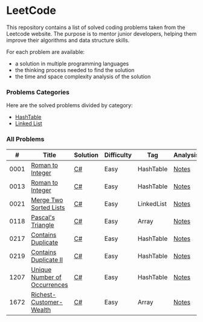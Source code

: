 LeetCode
========

This repository contains a list of solved coding problems taken from the Leetcode website. The purpose is to mentor junior developers, helping them improve their algorithms and data structure skills.

For each problem are available:

* a solution in multiple programming languages
* the thinking process needed to find the solution
* the time and space complexity analysis of the solution

### Problems Categories

Here are the solved problems divided by category:

* [HashTable]([https://leetcode.com/problems/roman-to-integer/description/]([https://github.com/FrancoFernando/leetcode/blob/main/LinkedList/linked-list.md](https://github.com/FrancoFernando/leetcode/tree/main/HashTable)))
* [Linked List]([https://leetcode.com/problems/roman-to-integer/description/](https://github.com/FrancoFernando/leetcode/blob/main/LinkedList/linked-list.md))

### All Problems

| # | Title | Solution | Difficulty | Tag | Analysis |
|---| ----- | -------- | ---------- | --- | -------- |
|0001|[Roman to Integer](https://leetcode.com/problems/two-sums)|[C#](https://github.com/FrancoFernando/leetcode/blob/main/HashTable/0001.Two-Sums/Solution.cs)|Easy|HashTable|[Notes](https://github.com/FrancoFernando/leetcode/blob/main/HashTable/0001.Two-Sums/notes.md)|
|0013|[Roman to Integer](https://leetcode.com/problems/roman-to-integer/description/)|[C#](https://github.com/FrancoFernando/leetcode/blob/main/HashTable/0013.Roman-to-Integer/Solution.cs)|Easy|HashTable|[Notes](https://github.com/FrancoFernando/leetcode/blob/main/HashTable/0013.Roman-to-Integer/notes.md)|
|0021|[Merge Two Sorted Lists](https://leetcode.com/problems/merge-two-sorted-lists/description/)|[C#](https://github.com/FrancoFernando/leetcode/blob/main/LinkedList/0021.Merge-Two-Sorted-Lists/Solution.cs)|Easy|LinkedList|[Notes](https://github.com/FrancoFernando/leetcode/blob/main/LinkedList/0021.Merge-Two-Sorted-Lists/notes.md)|
|0118|[Pascal's Triangle](https://leetcode.com/problems/pascals-triangle/description/)|[C#](https://github.com/FrancoFernando/leetcode/blob/main/LinkedList/0118.Pascal's-Triangle/Solution.cs)|Easy|Array|[Notes](https://github.com/FrancoFernando/leetcode/blob/main/LinkedList/0118.Pascal's-Triangle/notes.md)
|0217|[Contains Duplicate](https://leetcode.com/problems/contains-duplicate/description/)|[C#](https://github.com/FrancoFernando/leetcode/blob/main/HashTable/0217.Contains-Duplicate/Solution.cs)|Easy|HashTable|[Notes](https://github.com/FrancoFernando/leetcode/blob/main/HashTable/0217.Contains-Duplicatenotes.md)|
|0219|[Contains Duplicate II](https://leetcode.com/problems/contains-duplicate-ii/description/)|[C#](https://github.com/FrancoFernando/leetcode/blob/main/HashTable/0219.Contains-Duplicate-II/Solution.cs)|Easy|HashTable|[Notes](https://github.com/FrancoFernando/leetcode/blob/main/HashTable/0219.Contains-Duplicate-II/notes.md)|
|1207|[Unique Number of Occurrences](https://leetcode.com/problems/unique-number-of-occurrences/description/)|[C#](https://github.com/FrancoFernando/leetcode/blob/main/HashTable/1207.Unique-Number-of-Occurrences/Solution.cs)|Easy|HashTable|[Notes](https://github.com/FrancoFernando/leetcode/blob/main/HashTable/1207.Unique-Number-of-Occurrences/notes.md)|
|1672|[Richest-Customer-Wealth](https://leetcode.com/problems/richest-customer-wealth/description/)|[C#](https://github.com/FrancoFernando/leetcode/blob/main/Array/1672.Richest-Customer-Wealth/Solution.cs)|Easy|Array|[Notes](https://github.com/FrancoFernando/leetcode/blob/main/Array/1672.Richest-Customer-Wealth/notes.md)|
